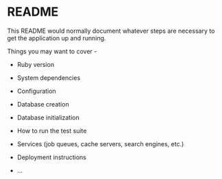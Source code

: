 # README

This README would normally document whatever steps are necessary to get the
application up and running.

Things you may want to cover -

* Ruby version

* System dependencies

* Configuration

* Database creation

* Database initialization

* How to run the test suite

* Services (job queues, cache servers, search engines, etc.)

* Deployment instructions

* ...
